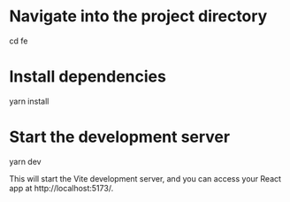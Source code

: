 # Navigate into the project directory
cd fe

# Install dependencies
yarn install

# Start the development server
yarn dev

This will start the Vite development server, and you can access your React app at http://localhost:5173/.
